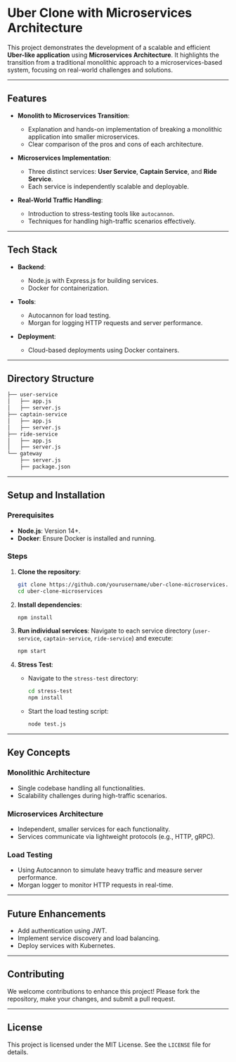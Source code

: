 # **Uber Clone with Microservices Architecture**

This project demonstrates the development of a scalable and efficient **Uber-like application** using **Microservices Architecture**. It highlights the transition from a traditional monolithic approach to a microservices-based system, focusing on real-world challenges and solutions.

---

## **Features**

- **Monolith to Microservices Transition**:
  - Explanation and hands-on implementation of breaking a monolithic application into smaller microservices.
  - Clear comparison of the pros and cons of each architecture.
  
- **Microservices Implementation**:
  - Three distinct services: **User Service**, **Captain Service**, and **Ride Service**.
  - Each service is independently scalable and deployable.

- **Real-World Traffic Handling**:
  - Introduction to stress-testing tools like `autocannon`.
  - Techniques for handling high-traffic scenarios effectively.

---

## **Tech Stack**

- **Backend**:
  - Node.js with Express.js for building services.
  - Docker for containerization.
  
- **Tools**:
  - Autocannon for load testing.
  - Morgan for logging HTTP requests and server performance.

- **Deployment**:
  - Cloud-based deployments using Docker containers.

---

## **Directory Structure**

```bash
├── user-service
│   ├── app.js
│   ├── server.js
├── captain-service
│   ├── app.js
│   ├── server.js
├── ride-service
│   ├── app.js
│   ├── server.js
└── gateway
    ├── server.js
    ├── package.json
```

---

## **Setup and Installation**

### Prerequisites

- **Node.js**: Version 14+.
- **Docker**: Ensure Docker is installed and running.

### Steps

1. **Clone the repository**:

   ```bash
   git clone https://github.com/yourusername/uber-clone-microservices.git
   cd uber-clone-microservices
   ```

2. **Install dependencies**:

   ```bash
   npm install
   ```

3. **Run individual services**:
   Navigate to each service directory (`user-service`, `captain-service`, `ride-service`) and execute:

   ```bash
   npm start
   ```

4. **Stress Test**:
   - Navigate to the `stress-test` directory:

     ```bash
     cd stress-test
     npm install
     ```

   - Start the load testing script:

     ```bash
     node test.js
     ```

---

## **Key Concepts**

### **Monolithic Architecture**

- Single codebase handling all functionalities.
- Scalability challenges during high-traffic scenarios.

### **Microservices Architecture**

- Independent, smaller services for each functionality.
- Services communicate via lightweight protocols (e.g., HTTP, gRPC).

### **Load Testing**

- Using Autocannon to simulate heavy traffic and measure server performance.
- Morgan logger to monitor HTTP requests in real-time.

---

## **Future Enhancements**

- Add authentication using JWT.
- Implement service discovery and load balancing.
- Deploy services with Kubernetes.

---

## **Contributing**

We welcome contributions to enhance this project! Please fork the repository, make your changes, and submit a pull request.

---

## **License**

This project is licensed under the MIT License. See the `LICENSE` file for details.
